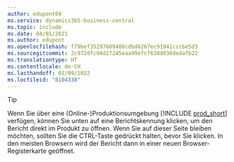 ```yaml
---
author: edupont04
ms.service: dynamics365-business-central
ms.topic: include
ms.date: 04/01/2021
ms.author: edupont
ms.openlocfilehash: f79bef35297609488cdbd6267ec91941ccc6e5d3
ms.sourcegitcommit: 2c972dfc94d27245eaa99efcf638d030dedafb22
ms.translationtype: HT
ms.contentlocale: de-CH
ms.lasthandoff: 02/09/2022
ms.locfileid: "8104338"
---
```

> [!TIP]
> Wenn Sie über eine (Online-)Produktionsumgebung [!INCLUDE [prod_short](prod_short.md)] verfügen, können Sie unten auf eine Berichtskennung klicken, um den Bericht direkt im Produkt zu öffnen. Wenn Sie auf dieser Seite bleiben möchten, sollten Sie die CTRL-Taste gedrückt halten, bevor Sie klicken. In den meisten Browsern wird der Bericht dann in einer neuen Browser-Registerkarte geöffnet. 